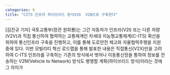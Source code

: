 ```yaml
---
categories: h
title: "CITS 인프라 하이브리드 방식V2X  V2N으로 구축한다"
---
```

[김진규 기자] 국토교통부(장관 원희룡)는 그간 자동차가 인프라(V2I) 또는 다른 차량(V2V)과 직접 통신하여 협력하는 교통체계인 차세대 지능형교통체계(C-ITS) 확산을 위하여 통신인프라 구축을 진행하고, 이를 통해 도로안전 제고와 자율협력주행을 지원 중에 있다. 이번 모빌리티 혁신 로드맵을 통해 발표한 내용은 직접통신(V2X)만을 고려하여 C-ITS 인프라를 구축하는 기존의 방식에서 벗어나 이동통신망을 통하여 정보를 전송하는 V2N(Vehicle to Network) 방식도 병행할 계획(하이브리드 방식)이라는 것에 그 의미가